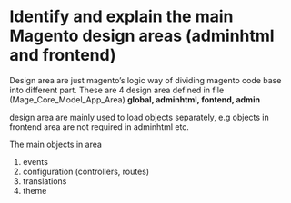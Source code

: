 # Identify and explain the main Magento design areas (adminhtml and frontend)

Design area are just magento’s logic way of dividing magento code base into different part.
These are 4 design area defined in file (Mage_Core_Model_App_Area)
**global, adminhtml, fontend, admin**

design area are mainly used to load objects separately, e.g objects in frontend area are not required in adminhtml etc.

The main objects in area
1. events
2. configuration (controllers, routes)
3. translations
4. theme
